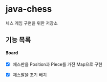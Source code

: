 # java-chess
체스 게임 구현을 위한 저장소

## 기능 목록

#### Board

 - [x] 체스판을 Position과 Piece를 가진 Map으로 구현
 - [x] 체스말을 초기 배치
 